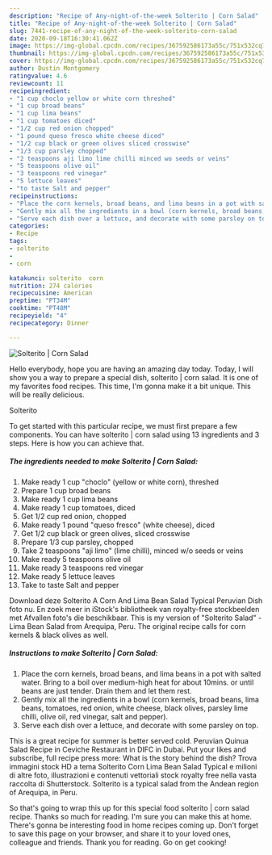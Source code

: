 ```yaml
---
description: "Recipe of Any-night-of-the-week Solterito | Corn Salad"
title: "Recipe of Any-night-of-the-week Solterito | Corn Salad"
slug: 7441-recipe-of-any-night-of-the-week-solterito-corn-salad
date: 2020-09-18T16:30:41.062Z
image: https://img-global.cpcdn.com/recipes/367592586173a55c/751x532cq70/solterito-corn-salad-recipe-main-photo.jpg
thumbnail: https://img-global.cpcdn.com/recipes/367592586173a55c/751x532cq70/solterito-corn-salad-recipe-main-photo.jpg
cover: https://img-global.cpcdn.com/recipes/367592586173a55c/751x532cq70/solterito-corn-salad-recipe-main-photo.jpg
author: Dustin Montgomery
ratingvalue: 4.6
reviewcount: 11
recipeingredient:
- "1 cup choclo yellow or white corn threshed"
- "1 cup broad beans"
- "1 cup lima beans"
- "1 cup tomatoes diced"
- "1/2 cup red onion chopped"
- "1 pound queso fresco white cheese diced"
- "1/2 cup black or green olives sliced crosswise"
- "1/3 cup parsley chopped"
- "2 teaspoons aji limo lime chilli minced wo seeds or veins"
- "5 teaspoons olive oil"
- "3 teaspoons red vinegar"
- "5 lettuce leaves"
- "to taste Salt and pepper"
recipeinstructions:
- "Place the corn kernels, broad beans, and lima beans in a pot with salted water. Bring to a boil over medium-high heat for about 10mins. or until beans are just tender. Drain them and let them rest."
- "Gently mix all the ingredients in a bowl (corn kernels, broad beans, lima beans, tomatoes, red onion, white cheese, black olives, parsley lime chilli, olive oil, red vinegar, salt and pepper)."
- "Serve each dish over a lettuce, and decorate with some parsley on top."
categories:
- Recipe
tags:
- solterito
- 
- corn

katakunci: solterito  corn 
nutrition: 274 calories
recipecuisine: American
preptime: "PT34M"
cooktime: "PT48M"
recipeyield: "4"
recipecategory: Dinner

---
```



![Solterito | Corn Salad](https://img-global.cpcdn.com/recipes/367592586173a55c/751x532cq70/solterito-corn-salad-recipe-main-photo.jpg)

Hello everybody, hope you are having an amazing day today. Today, I will show you a way to prepare a special dish, solterito | corn salad. It is one of my favorites food recipes. This time, I'm gonna make it a bit unique. This will be really delicious.

Solterito 

To get started with this particular recipe, we must first prepare a few components. You can have solterito | corn salad using 13 ingredients and 3 steps. Here is how you can achieve that.

<!--inarticleads1-->

##### The ingredients needed to make Solterito | Corn Salad:

1. Make ready 1 cup &#34;choclo&#34; (yellow or white corn), threshed
1. Prepare 1 cup broad beans
1. Make ready 1 cup lima beans
1. Make ready 1 cup tomatoes, diced
1. Get 1/2 cup red onion, chopped
1. Make ready 1 pound &#34;queso fresco&#34; (white cheese), diced
1. Get 1/2 cup black or green olives, sliced crosswise
1. Prepare 1/3 cup parsley, chopped
1. Take 2 teaspoons &#34;aji limo&#34; (lime chilli), minced w/o seeds or veins
1. Make ready 5 teaspoons olive oil
1. Make ready 3 teaspoons red vinegar
1. Make ready 5 lettuce leaves
1. Take to taste Salt and pepper


Download deze Solterito A Corn And Lima Bean Salad Typical Peruvian Dish foto nu. En zoek meer in iStock&#39;s bibliotheek van royalty-free stockbeelden met Afvallen foto&#39;s die beschikbaar. This is my version of &#34;Solterito Salad&#34; - Lima Bean Salad from Arequipa, Peru. The original recipe calls for corn kernels &amp; black olives as well. 

<!--inarticleads2-->

##### Instructions to make Solterito | Corn Salad:

1. Place the corn kernels, broad beans, and lima beans in a pot with salted water. Bring to a boil over medium-high heat for about 10mins. or until beans are just tender. Drain them and let them rest.
1. Gently mix all the ingredients in a bowl (corn kernels, broad beans, lima beans, tomatoes, red onion, white cheese, black olives, parsley lime chilli, olive oil, red vinegar, salt and pepper).
1. Serve each dish over a lettuce, and decorate with some parsley on top.


This is a great recipe for summer is better served cold. Peruvian Quinua Salad Recipe in Ceviche Restaurant in DIFC in Dubai. Put your likes and subscribe, full recipe press more: What is the story behind the dish? Trova immagini stock HD a tema Solterito Corn Lima Bean Salad Typical e milioni di altre foto, illustrazioni e contenuti vettoriali stock royalty free nella vasta raccolta di Shutterstock. Solterito is a typical salad from the Andean region of Arequipa, in Peru. 

So that's going to wrap this up for this special food solterito | corn salad recipe. Thanks so much for reading. I'm sure you can make this at home. There's gonna be interesting food in home recipes coming up. Don't forget to save this page on your browser, and share it to your loved ones, colleague and friends. Thank you for reading. Go on get cooking!
